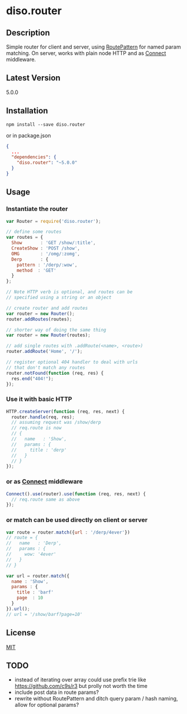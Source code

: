 diso.router
===========

Description
-----------
Simple router for client and server, using [RoutePattern](https://github.com/bjoerge/route-pattern/) for named param matching. On server, works with plain node HTTP and as [Connect](https://github.com/senchalabs/connect) middleware. 

Latest Version
--------------
5.0.0

Installation
------------
```shell
npm install --save diso.router
```

or in package.json

```json
{
  ...
  "dependencies": {
    "diso.router": "~5.0.0"
  }
}
```

Usage
-----
### Instantiate the router 
```javascript
var Router = require('diso.router');

// define some routes
var routes = {
  Show       : 'GET /show/:title',
  CreateShow : 'POST /show',
  OMG        : '/omg/:zomg',
  Derp       : {
    pattern : '/derp/:wow',
    method  : 'GET'
  }
};

// Note HTTP verb is optional, and routes can be 
// specified using a string or an object

// create router and add routes
var router = new Router();
router.addRoutes(routes);

// shorter way of doing the same thing
var router = new Router(routes);

// add single routes with .addRoute(<name>, <route>)
router.addRoute('Home', '/');

// register optional 404 handler to deal with urls 
// that don't match any routes
router.notFound(function (req, res) { 
  res.end("404!");
});
```

### Use it with basic HTTP
```javascript
HTTP.createServer(function (req, res, next) {
  router.handle(req, res);
  // assuming request was /show/derp
  // req.route is now
  // {
  //   name   : 'Show',
  //   params : {
  //     title : 'derp'
  //   }
  // }
});
```

### or as [Connect](https://github.com/senchalabs/connect) middleware
```javascript
Connect().use(router).use(function (req, res, next) {
  // req.route same as above
});
```

### or match can be used directly on client or server
```javascript
var route = router.match({url : '/derp/4ever'}) 
// route = {
//   name   : 'Derp',
//   params : {
//     wow: '4ever'
//   }
// }

var url = router.match({
  name : 'Show',
  params : {
    title : 'barf'
    page  : 10
  }
}).url();
// url = '/show/barf?page=10'
```

License
-------
[MIT](https://raw.github.com/stephenhandley/diso.router/master/LICENSE.txt)

TODO
----
- instead of iterating over array could use prefix trie like https://github.com/c9s/r3 but prolly not worth the time
- include post data in route params? 
- rewrite without RoutePattern and ditch query param / hash naming, allow for optional params? 